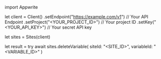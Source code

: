import Appwrite

let client = Client()
    .setEndpoint("https://example.com/v1") // Your API Endpoint
    .setProject("<YOUR_PROJECT_ID>") // Your project ID
    .setKey("<YOUR_API_KEY>") // Your secret API key

let sites = Sites(client)

let result = try await sites.deleteVariable(
    siteId: "<SITE_ID>",
    variableId: "<VARIABLE_ID>"
)

